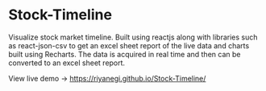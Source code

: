 # Stock-Timeline
Visualize stock market timeline. Built using reactjs along with libraries such as react-json-csv to get an excel sheet report of the live data and charts built using Recharts.
The data is acquired in real time and then can be converted to an excel sheet report.

View live demo -> https://riyanegi.github.io/Stock-Timeline/
